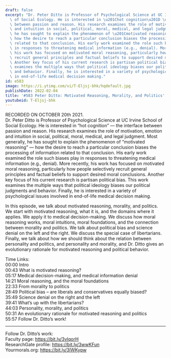 ```yaml
---
draft: false
excerpt: "Dr. Peter Ditto is Professor of Psychological Science at UC Irvine School\
  \ of Social Ecology. He is interested in \u201Chot cognition\u201D \u2014 the interface\
  \ between passion and reason. His research examines the role of motivation, emotion\
  \ and intuition in social, political, moral, medical, and legal judgment. Most generally,\
  \ he has sought to explain the phenomenon of \u201Cmotivated reasoning\u201D \u2014\
  \ how the desire to reach a particular conclusion biases the processing of information\
  \ related to that conclusion. His early work examined the role such biases play\
  \ in responses to threatening medical information (e.g., denial). More recently,\
  \ his work has focused on motivated moral reasoning, particularly how people selectively\
  \ recruit general principles and factual beliefs to support desired moral conclusions.\
  \ Another key focus of his current research is partisan political bias. This work\
  \ examines the multiple ways that political ideology biases our political judgments\
  \ and behavior. Finally, he is interested in a variety of psychological issues involved\
  \ in end-of-life medical decision making."
id: e583
image: https://i.ytimg.com/vi/T-Eljsj-bhk/hqdefault.jpg
publishDate: 2022-02-04
title: '#583 Peter Ditto: Motivated Reasoning, Morality, and Politics'
youtubeid: T-Eljsj-bhk
---
```

RECORDED ON OCTOBER 20th 2021.  
Dr. Peter Ditto is Professor of Psychological Science at UC Irvine School of Social Ecology. He is interested in “hot cognition” — the interface between passion and reason. His research examines the role of motivation, emotion and intuition in social, political, moral, medical, and legal judgment. Most generally, he has sought to explain the phenomenon of “motivated reasoning” — how the desire to reach a particular conclusion biases the processing of information related to that conclusion. His early work examined the role such biases play in responses to threatening medical information (e.g., denial). More recently, his work has focused on motivated moral reasoning, particularly how people selectively recruit general principles and factual beliefs to support desired moral conclusions. Another key focus of his current research is partisan political bias. This work examines the multiple ways that political ideology biases our political judgments and behavior. Finally, he is interested in a variety of psychological issues involved in end-of-life medical decision making.

In this episode, we talk about motivated reasoning, morality, and politics. We start with motivated reasoning, what it is, and the domains where it applies. We apply it to medical decision-making. We discuss how moral reasoning works, moral intuitions, moral foundations, and the connection between morality and politics. We talk about political bias and science denial on the left and the right. We discuss the special case of libertarians. Finally, we talk about how we should think about the relation between personality and politics, and personality and morality, and Dr. Ditto gives an evolutionary rationale for motivated reasoning and political behavior.

Time Links:  
00:00 Intro  
00:43  What is motivated reasoning?  
05:17  Medical decision-making, and medical information denial  
14:21  Moral reasoning, and the moral foundations  
22:33  From morality to politics  
28:49  Political bias – are liberals and conservatives equally biased?  
35:49  Science denial on the right and the left  
39:41  What’s up with the libertarians?  
44:03  Personality, morality, and politics  
50:31  An evolutionary rationale for motivated reasoning and politics  
55:57  Follow Dr. Ditto’s work!

---

Follow Dr. Ditto’s work:  
Faculty page: https://bit.ly/3vlqorH  
ResearchGate profile: https://bit.ly/3wwKFun  
Yourmorals.org: https://bit.ly/3lWKypw
